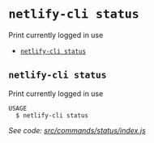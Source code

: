 `netlify-cli status`
====================

Print currently logged in use

* [`netlify-cli status`](#netlify-cli-status)

## `netlify-cli status`

Print currently logged in use

```
USAGE
  $ netlify-cli status
```

_See code: [src/commands/status/index.js](https://github.com/netlify/cli/blob/v0.0.0/src/commands/status/index.js)_
